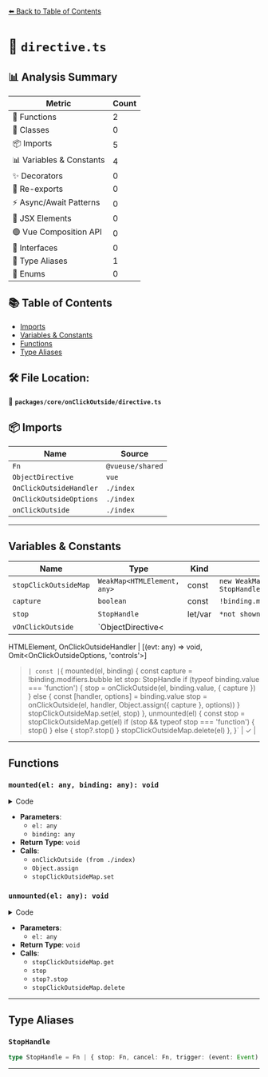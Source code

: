 [⬅️ Back to Table of Contents](../../../index.md)

# 📄 `directive.ts`

## 📊 Analysis Summary

| Metric | Count |
|--------|-------|
| 🔧 Functions | 2 |
| 🧱 Classes | 0 |
| 📦 Imports | 5 |
| 📊 Variables & Constants | 4 |
| ✨ Decorators | 0 |
| 🔄 Re-exports | 0 |
| ⚡ Async/Await Patterns | 0 |
| 💠 JSX Elements | 0 |
| 🟢 Vue Composition API | 0 |
| 📐 Interfaces | 0 |
| 📑 Type Aliases | 1 |
| 🎯 Enums | 0 |

## 📚 Table of Contents

- [Imports](#imports)
- [Variables & Constants](#variables-constants)
- [Functions](#functions)
- [Type Aliases](#type-aliases)

## 🛠️ File Location:
📂 **`packages/core/onClickOutside/directive.ts`**

## 📦 Imports

| Name | Source |
|------|--------|
| `Fn` | `@vueuse/shared` |
| `ObjectDirective` | `vue` |
| `OnClickOutsideHandler` | `./index` |
| `OnClickOutsideOptions` | `./index` |
| `onClickOutside` | `./index` |


---

## Variables & Constants

| Name | Type | Kind | Value | Exported |
|------|------|------|-------|----------|
| `stopClickOutsideMap` | `WeakMap<HTMLElement, any>` | const | `new WeakMap<HTMLElement, StopHandle>()` | ✗ |
| `capture` | `boolean` | const | `!binding.modifiers.bubble` | ✗ |
| `stop` | `StopHandle` | let/var | `*not shown*` | ✗ |
| `vOnClickOutside` | `ObjectDirective<
  HTMLElement,
  OnClickOutsideHandler | [(evt: any) => void, Omit<OnClickOutsideOptions, 'controls'>]
>` | const | `{
  mounted(el, binding) {
    const capture = !binding.modifiers.bubble
    let stop: StopHandle
    if (typeof binding.value === 'function') {
      stop = onClickOutside(el, binding.value, { capture })
    }
    else {
      const [handler, options] = binding.value
      stop = onClickOutside(el, handler, Object.assign({ capture }, options))
    }
    stopClickOutsideMap.set(el, stop)
  },
  unmounted(el) {
    const stop = stopClickOutsideMap.get(el)
    if (stop && typeof stop === 'function') {
      stop()
    }
    else {
      stop?.stop()
    }
    stopClickOutsideMap.delete(el)
  },
}` | ✓ |


---

## Functions

### `mounted(el: any, binding: any): void`

<details><summary>Code</summary>

```ts
mounted(el, binding) {
    const capture = !binding.modifiers.bubble
    let stop: StopHandle
    if (typeof binding.value === 'function') {
      stop = onClickOutside(el, binding.value, { capture })
    }
    else {
      const [handler, options] = binding.value
      stop = onClickOutside(el, handler, Object.assign({ capture }, options))
    }
    stopClickOutsideMap.set(el, stop)
  }
```
</details>

- **Parameters**:
  - `el: any`
  - `binding: any`
- **Return Type**: `void`
- **Calls**:
  - `onClickOutside (from ./index)`
  - `Object.assign`
  - `stopClickOutsideMap.set`
### `unmounted(el: any): void`

<details><summary>Code</summary>

```ts
unmounted(el) {
    const stop = stopClickOutsideMap.get(el)
    if (stop && typeof stop === 'function') {
      stop()
    }
    else {
      stop?.stop()
    }
    stopClickOutsideMap.delete(el)
  }
```
</details>

- **Parameters**:
  - `el: any`
- **Return Type**: `void`
- **Calls**:
  - `stopClickOutsideMap.get`
  - `stop`
  - `stop?.stop`
  - `stopClickOutsideMap.delete`

---

## Type Aliases

### `StopHandle`

```ts
type StopHandle = Fn | { stop: Fn, cancel: Fn, trigger: (event: Event) => void };
```


---